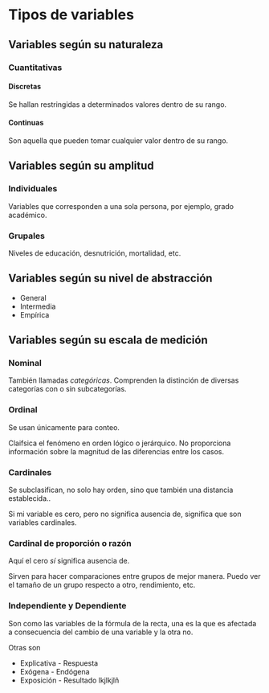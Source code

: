 # Tipos de variables
## Variables según su naturaleza
### Cuantitativas
#### Discretas
Se hallan restringidas a determinados valores dentro de su rango.
#### Continuas
Son aquella que pueden tomar cualquier valor dentro de su rango.

## Variables según su amplitud
### Individuales
Variables que corresponden a una sola persona, por ejemplo, grado académico.
### Grupales
Niveles de educación, desnutrición, mortalidad, etc.
## Variables según su nivel de abstracción
- General
- Intermedia
- Empírica
## Variables según su escala de medición
### Nominal
También llamadas *categóricas*. Comprenden la distinción de diversas categorías con o sin subcategorías.
### Ordinal
Se usan únicamente para conteo.

Claifsica el fenómeno en orden lógico o jerárquico.
No proporciona información sobre la magnitud de las diferencias entre los casos.

### Cardinales
Se subclasifican, no solo hay orden, sino que también una distancia establecida..

Si mi variable es cero, pero no significa ausencia de, significa que son variables cardinales.

### Cardinal de proporción o razón
Aquí el cero *sí* significa ausencia de.

Sirven para hacer comparaciones entre grupos de mejor manera. Puedo ver el tamaño de un grupo respecto a otro, rendimiento, etc.


### Independiente y Dependiente
Son como las variables de la fórmula de la recta, una es la que es afectada a consecuencia del cambio de una variable y la otra no.

Otras son
- Explicativa - Respuesta
- Exógena - Endógena
- Exposición - Resultado
lkjlkjlñ